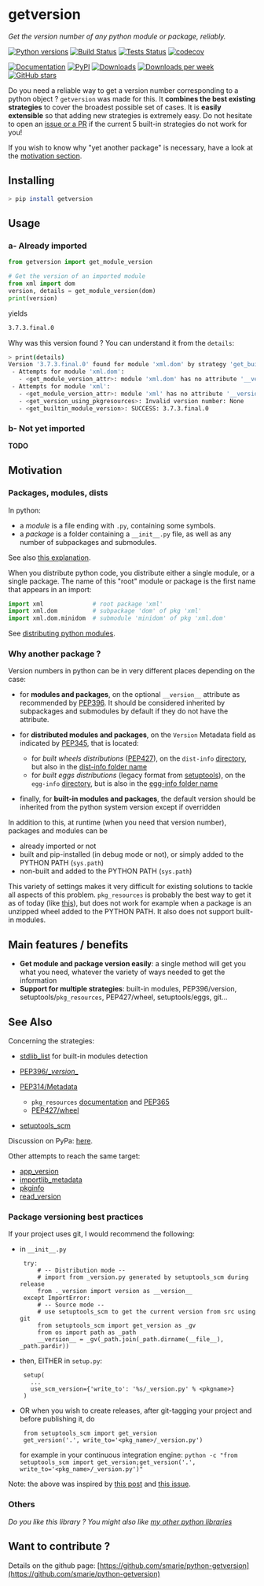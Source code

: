 # getversion

*Get the version number of any python module or package, reliably.*

[![Python versions](https://img.shields.io/pypi/pyversions/getversion.svg)](https://pypi.python.org/pypi/getversion/) [![Build Status](https://travis-ci.org/smarie/python-getversion.svg?branch=master)](https://travis-ci.org/smarie/python-getversion) [![Tests Status](https://smarie.github.io/python-getversion/junit/junit-badge.svg?dummy=8484744)](https://smarie.github.io/python-getversion/junit/report.html) [![codecov](https://codecov.io/gh/smarie/python-getversion/branch/master/graph/badge.svg)](https://codecov.io/gh/smarie/python-getversion)

[![Documentation](https://img.shields.io/badge/doc-latest-blue.svg)](https://smarie.github.io/python-getversion/) [![PyPI](https://img.shields.io/pypi/v/getversion.svg)](https://pypi.python.org/pypi/getversion/) [![Downloads](https://pepy.tech/badge/getversion)](https://pepy.tech/project/getversion) [![Downloads per week](https://pepy.tech/badge/getversion/week)](https://pepy.tech/project/getversion) [![GitHub stars](https://img.shields.io/github/stars/smarie/python-getversion.svg)](https://github.com/smarie/python-getversion/stargazers)

Do you need a reliable way to get a version number corresponding to a python object ? `getversion` was made for this. It **combines the best existing strategies** to cover the broadest possible set of cases. It is **easily extensible** so that adding new strategies is extremely easy. Do not hesitate to open an [issue or a PR](https://github.com/smarie/python-getversion/issues) if the current 5 built-in strategies do not work for you!

If you wish to know why "yet another package" is necessary, have a look at the [motivation section](#motivation). 

## Installing

```bash
> pip install getversion
```

## Usage

### a- Already imported

```python
from getversion import get_module_version

# Get the version of an imported module
from xml import dom
version, details = get_module_version(dom)
print(version)
```

yields

```bash
3.7.3.final.0
```

Why was this version found ? You can understand it from the `details`:

```bash
> print(details)
Version '3.7.3.final.0' found for module 'xml.dom' by strategy 'get_builtin_module_version', after the following failed attempts:
 - Attempts for module 'xml.dom':
   - <get_module_version_attr>: module 'xml.dom' has no attribute '__version__'
 - Attempts for module 'xml':
   - <get_module_version_attr>: module 'xml' has no attribute '__version__'
   - <get_version_using_pkgresources>: Invalid version number: None
   - <get_builtin_module_version>: SUCCESS: 3.7.3.final.0

```

### b- Not yet imported

**TODO**

## Motivation

### Packages, modules, dists

In python:
 - a *module* is a file ending with `.py`, containing some symbols.
 - a *package* is a folder containing a `__init__.py` file, as well as any number of subpackages and submodules.

See also [this explanation](https://www.quora.com/What-is-the-difference-between-Python-modules-packages-libraries-and-frameworks).

When you distribute python code, you distribute either a single module, or a single package. The name of this "root" module or package is the first name that appears in an import:

```python
import xml              # root package 'xml'
import xml.dom          # subpackage 'dom' of pkg 'xml'
import xml.dom.minidom  # submodule 'minidom' of pkg 'xml.dom'
```

See [distributing python modules](https://docs.python.org/3/distributing/index.html).

### Why another package ?

Version numbers in python can be in very different places depending on the case:

 * for **modules and packages**, on the optional `__version__` attribute as recommended by [PEP396](https://www.python.org/dev/peps/pep-0396/#specification). It should be considered inherited by subpackages and submodules by default if they do not have the attribute.
 
 * for **distributed modules and packages**, on the `Version` Metadata field as indicated by [PEP345](https://www.python.org/dev/peps/pep-0345/#version), that is located:
 
    * for *built wheels distributions* ([PEP427](https://www.python.org/dev/peps/pep-0427)), on the `dist-info` [directory](https://www.python.org/dev/peps/pep-0427/#the-dist-info-directory), but also in the [dist-info folder name](https://www.python.org/dev/peps/pep-0427/#file-contents)
    * for *built eggs distributions* (legacy format from [setuptools](https://setuptools.readthedocs.io/en/latest/formats.html)), on the `egg-info` [directory](https://setuptools.readthedocs.io/en/latest/formats.html#project-metadata), but is also in the [egg-info folder name](https://setuptools.readthedocs.io/en/latest/formats.html#filename-embedded-metadata)

 * finally, for **built-in modules and packages**, the default version should be inherited from the python system version except if overridden


In addition to this, at runtime (when you need that version number), packages and modules can be

 - already imported or not
 - built and pip-installed (in debug mode or not), or simply added to the PYTHON PATH (`sys.path`)
 - non-built and added to the PYTHON PATH (`sys.path`)

This variety of settings makes it very difficult for existing solutions to tackle all aspects of this problem. `pkg_resources` is probably the best way to get it as of today (like [this](https://stackoverflow.com/questions/8880661/getting-package-version-using-pkg-resources)), but does not work for example when a package is an unzipped wheel added to the PYTHON PATH. It also does not support built-in modules.


## Main features / benefits

 * **Get module and package version easily**: a single method will get you what you need, whatever the variety of ways needed to get the information
 * **Support for multiple strategies**: built-in modules, PEP396/version, setuptools/`pkg_resources`, PEP427/wheel, setuptools/eggs, git...

## See Also

Concerning the strategies:

 - [stdlib_list](https://github.com/jackmaney/python-stdlib-list) for built-in modules detection
 - [PEP396/\__version__](https://www.python.org/dev/peps/pep-0396/)
 - [PEP314/Metadata](https://www.python.org/dev/peps/pep-0314/)
 
    - `pkg_resources` [documentation](https://setuptools.readthedocs.io/en/latest/pkg_resources.html) and [PEP365](https://www.python.org/dev/peps/pep-0365/)
    - [PEP427/wheel](https://www.python.org/dev/peps/pep-0427/)
 
 - [setuptools_scm](https://github.com/pypa/setuptools_scm/)

Discussion on PyPa: [here](https://github.com/pypa/setuptools/issues/1316).

Other attempts to reach the same target:

 - [app_version](https://github.com/lambdalisue/app_version)
 - [importlib_metadata](https://gitlab.com/python-devs/importlib_metadata)
 - [pkginfo](https://pythonhosted.org/pkginfo/)
 - [read_version](https://github.com/jwodder/read_version)
 
### Package versioning best practices

If your project uses git, I would recommend the following:

 * in `__init__.py`

        try:
            # -- Distribution mode --
            # import from _version.py generated by setuptools_scm during release
            from ._version import version as __version__
        except ImportError:
            # -- Source mode --
            # use setuptools_scm to get the current version from src using git
            from setuptools_scm import get_version as _gv
            from os import path as _path
            __version__ = _gv(_path.join(_path.dirname(__file__), _path.pardir))

 * then, EITHER in `setup.py`:
 
        setup(
          ...
          use_scm_version={'write_to': '%s/_version.py' % <pkgname>}
        )  

 * OR when you wish to create releases, after git-tagging your project and before publishing it, do
 
        from setuptools_scm import get_version
        get_version('.', write_to='<pkg_name>/_version.py')

   for example in your continuous integration engine: `python -c "from setuptools_scm import get_version;get_version('.', write_to='<pkg_name>/_version.py')"`


Note: the above was inspired by [this post](https://stackoverflow.com/questions/17583443/what-is-the-correct-way-to-share-package-version-with-setup-py-and-the-package/17638236#17638236) and [this issue](https://github.com/pypa/setuptools_scm/issues/328).

### Others

*Do you like this library ? You might also like [my other python libraries](https://github.com/smarie/OVERVIEW#python)* 

## Want to contribute ?

Details on the github page: [https://github.com/smarie/python-getversion](https://github.com/smarie/python-getversion)
